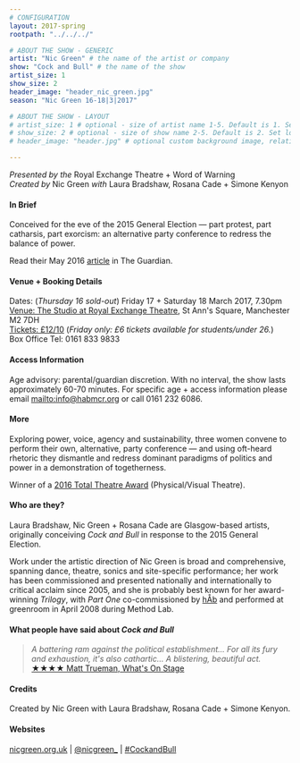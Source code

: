 ```yaml
---
# CONFIGURATION
layout: 2017-spring
rootpath: "../../../"

# ABOUT THE SHOW - GENERIC
artist: "Nic Green" # the name of the artist or company
show: "Cock and Bull" # the name of the show
artist_size: 1
show_size: 2
header_image: "header_nic_green.jpg"    
season: "Nic Green 16-18|3|2017"

# ABOUT THE SHOW - LAYOUT
# artist_size: 1 # optional - size of artist name 1-5. Default is 1. Set longer names to lower values
# show_size: 2 # optional - size of show name 2-5. Default is 2. Set longer names to lower values
# header_image: "header.jpg" # optional custom background image, relative to current page

---
```

*Presented by the* Royal Exchange Theatre + Word of Warning<br>*Created by* Nic Green *with* Laura Bradshaw, Rosana Cade + Simone Kenyon         
         
#### In Brief       
Conceived for the eve of the 2015 General Election — part protest, part catharsis, part exorcism: an alternative party conference to redress the balance of power.           
         
Read their May 2016 <a href="http://www.theguardian.com/stage/2016/may/17/cock-and-bull-political-slogans-rosana-cade-laura-bradshaw-nic-green" target="_blank">article</a> in The Guardian.        
         
#### Venue + Booking Details    
Dates: (*Thursday 16 sold-out*) Friday 17 + Saturday 18 March 2017, 7.30pm        
<a href="http://www.royalexchange.co.uk/where-how-to-find-us" target="_blank">Venue: The Studio at Royal Exchange Theatre</a>, St Ann's Square, Manchester M2 7DH             
<a href="http://www.royalexchange.co.uk/whats-on-and-tickets/cock-and-bull" target="_blank">Tickets: £12/10</a> (*Friday only: £6 tickets available for students/under 26.*)         
Box Office Tel: 0161 833 9833         
         
#### Access Information        
Age advisory: parental/guardian discretion. With no interval, the show lasts approximately 60-70 minutes. For specific age + access information please email <mailto:info@habmcr.org> or call 0161 232 6086.     
             
#### More             
Exploring power, voice, agency and sustainability, three women convene to perform their own, alternative, party conference — and using oft-heard rhetoric they dismantle and redress dominant paradigms of politics and power in a demonstration of togetherness.        
        
Winner of a <a href="http://www.edfringe.com/media/award-winners#Total" target="_blank">2016 Total Theatre Award</a> (Physical/Visual Theatre).        
        
#### Who are they?     
Laura Bradshaw, Nic Green + Rosana Cade are Glasgow-based artists, originally conceiving *Cock and Bull* in response to the 2015 General Election.         
           
Work under the artistic direction of Nic Green is broad and comprehensive, spanning dance, theatre, sonics and site-specific performance; her work has been commissioned and presented nationally and internationally to critical acclaim since 2005, and she is probably best known for her award-winning *Trilogy*, with *Part One* co-commissioned by [hÅb](/hab) and performed at greenroom in April 2008 during Method Lab.           
         
#### What people have said about *Cock and Bull*         
>*A battering ram against the political establishment… For all its fury and exhaustion, it's also cathartic… A blistering, beautiful act.*<br><a href="http://www.whatsonstage.com/edinburgh-theatre/reviews/cock-and-bull-forest-fringe-festival-nic-green_41533.html" target="_blank">★★★★ Matt Trueman, What's On Stage</a>        
              
#### Credits          
Created by Nic Green with Laura Bradshaw, Rosana Cade + Simone Kenyon.        
         
#### Websites          
<a href="http://nicgreen.org.uk" target="_blank">nicgreen.org.uk</a> | <a href="http://twitter.com/nicgreen_" target="_blank">@nicgreen_</a> | <a href="http://twitter.com/hashtag/CockandBull" target="_blank">#CockandBull</a>
